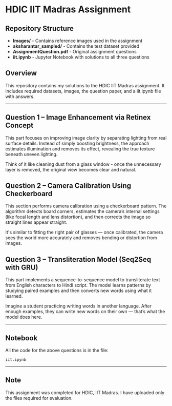 # HDIC IIT Madras Assignment

## Repository Structure

* **Images/** - Contains reference images used in the assignment
* **aksharantar_sampled/** - Contains the test dataset provided
* **AssignmentQuestion.pdf** - Original assignment questions
* **iit.ipynb** - Jupyter Notebook with solutions to all three questions

## Overview

This repository contains my solutions to the HDIC IIT Madras assignment. It includes required datasets, images, the question paper, and a iit.ipynb file with answers.

---

## Question 1 – Image Enhancement via Retinex Concept

This part focuses on improving image clarity by separating lighting from real surface details. Instead of simply boosting brightness, the approach estimates illumination and removes its effect, revealing the true texture beneath uneven lighting.

Think of it like cleaning dust from a glass window - once the unnecessary layer is removed, the original view becomes clear and natural.


## Question 2 – Camera Calibration Using Checkerboard

This section performs camera calibration using a checkerboard pattern. The algorithm detects board corners, estimates the camera’s internal settings (like focal length and lens distortion), and then corrects the image so straight lines appear straight.

It's similar to fitting the right pair of glasses — once calibrated, the camera sees the world more accurately and removes bending or distortion from images.


## Question 3 – Transliteration Model (Seq2Seq with GRU)

This part implements a sequence-to-sequence model to transliterate text from English characters to Hindi script. The model learns patterns by studying paired examples and then converts new words using what it learned.

Imagine a student practicing writing words in another language. After enough examples, they can write new words on their own — that’s what the model does here.

---

## Notebook

All the code for the above questions is in the file:

```
iit.ipynb
```

---

## Note

This assignment was completed for HDIC, IIT Madras. I have uploaded only the files required for evaluation.

